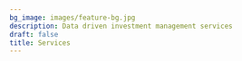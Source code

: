 ```yaml
---
bg_image: images/feature-bg.jpg
description: Data driven investment management services
draft: false
title: Services
---
```

